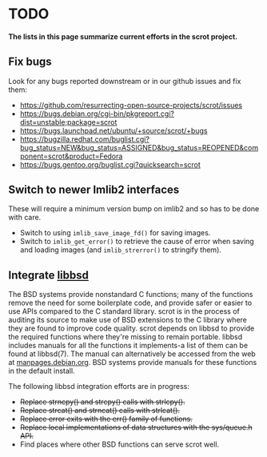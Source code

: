 # TODO

#### The lists in this page summarize current efforts in the scrot project.

## Fix bugs

Look for any bugs reported downstream or in our github issues and fix them:
- https://github.com/resurrecting-open-source-projects/scrot/issues
- https://bugs.debian.org/cgi-bin/pkgreport.cgi?dist=unstable;package=scrot
- https://bugs.launchpad.net/ubuntu/+source/scrot/+bugs
- https://bugzilla.redhat.com/buglist.cgi?bug_status=NEW&bug_status=ASSIGNED&bug_status=REOPENED&component=scrot&product=Fedora
- https://bugs.gentoo.org/buglist.cgi?quicksearch=scrot

## Switch to newer Imlib2 interfaces

These will require a minimum version bump on imlib2 and so has to be done with
care.

- Switch to using `imlib_save_image_fd()` for saving images.
- Switch to `imlib_get_error()` to retrieve the cause of error when saving and
  loading images (and `imlib_strerror()` to stringify them).

## Integrate [libbsd](https://libbsd.freedesktop.org/wiki/)

The BSD systems provide nonstandard C functions; many of the functions remove
the need for some boilerplate code, and provide safer or easier to use APIs
compared to the C standard library.
scrot is in the process of auditing its source to make use of BSD extensions
to the C library where they are found to improve code quality. scrot depends on
libbsd to provide the required functions where they're missing to remain
portable. libbsd includes manuals for all the functions it implements-a list of
them can be found at libbsd(7). The manual can alternatively be accessed from
the web at [manpages.debian.org](https://manpages.debian.org/unstable/libbsd-dev/libbsd.7.en.html).
BSD systems provide manuals for these functions in the default install.

The following libbsd integration efforts are in progress:
- ~~Replace strncpy() and strcpy() calls with strlcpy().~~
- ~~Replace strcat() and strncat() calls with strlcat().~~
- ~~Replace error exits with the err() family of functions.~~
- ~~Replace local implementations of data structures with the sys/queue.h API.~~
- Find places where other BSD functions can serve scrot well.
